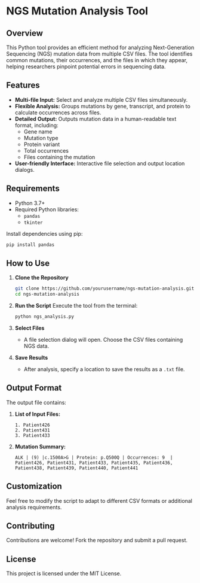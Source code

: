 # NGS Mutation Analysis Tool

## Overview
This Python tool provides an efficient method for analyzing Next-Generation Sequencing (NGS) mutation data from multiple CSV files. The tool identifies common mutations, their occurrences, and the files in which they appear, helping researchers pinpoint potential errors in sequencing data.

## Features
- **Multi-file Input:** Select and analyze multiple CSV files simultaneously.
- **Flexible Analysis:** Groups mutations by gene, transcript, and protein to calculate occurrences across files.
- **Detailed Output:** Outputs mutation data in a human-readable text format, including:
  - Gene name
  - Mutation type
  - Protein variant
  - Total occurrences
  - Files containing the mutation
- **User-friendly Interface:** Interactive file selection and output location dialogs.

## Requirements
- Python 3.7+
- Required Python libraries:
  - `pandas`
  - `tkinter`

Install dependencies using pip:
```bash
pip install pandas
```

## How to Use

1. **Clone the Repository**
   ```bash
   git clone https://github.com/yourusername/ngs-mutation-analysis.git
   cd ngs-mutation-analysis
   ```

2. **Run the Script**
   Execute the tool from the terminal:
   ```bash
   python ngs_analysis.py
   ```

3. **Select Files**
   - A file selection dialog will open. Choose the CSV files containing NGS data.

4. **Save Results**
   - After analysis, specify a location to save the results as a `.txt` file.

## Output Format
The output file contains:

1. **List of Input Files:**
   ```
   1. Patient426
   2. Patient431
   3. Patient433
   ```

2. **Mutation Summary:**
   ```
   ALK | (9) |c.1500A>G | Protein: p.Q500Q | Occurrences: 9  |   Patient426, Patient431, Patient433, Patient435, Patient436, Patient438, Patient439, Patient440, Patient441
   ```

## Customization
Feel free to modify the script to adapt to different CSV formats or additional analysis requirements.

## Contributing
Contributions are welcome! Fork the repository and submit a pull request.

## License
This project is licensed under the MIT License.

